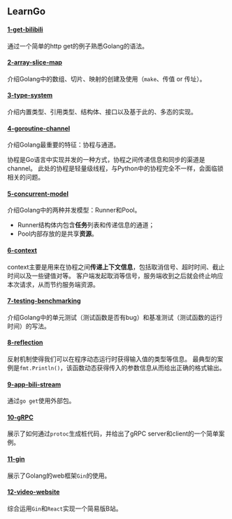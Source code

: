 ## LearnGo


#### [1-get-bilibili](https://github.com/hliangzhao/LearnGo/tree/main/1-get-bilibili)

通过一个简单的http get的例子熟悉Golang的语法。


#### [2-array-slice-map](https://github.com/hliangzhao/LearnGo/tree/main/2-array-slice-map)

介绍Golang中的数组、切片、映射的创建及使用（`make`、传值 or 传址）。


#### [3-type-system](https://github.com/hliangzhao/LearnGo/tree/main/3-type-system)

介绍内置类型、引用类型、结构体、接口以及基于此的、多态的实现。


#### [4-goroutine-channel](https://github.com/hliangzhao/LearnGo/tree/main/4-goroutine-channel)

介绍Golang最重要的特征：协程与通道。

协程是Go语言中实现并发的一种方式，协程之间传递信息和同步的渠道是channel。
此处的协程是轻量级线程，与Python中的协程完全不一样，会面临锁相关的问题。


#### [5-concurrent-model](https://github.com/hliangzhao/LearnGo/tree/main/5-concurrent-model)

介绍Golang中的两种并发模型：Runner和Pool。
* Runner结构体内包含**任务**列表和传递信息的通道；
* Pool内部存放的是共享**资源**。


#### [6-context](https://github.com/hliangzhao/LearnGo/tree/main/6-context)

context主要是用来在协程之间**传递上下文信息**，包括取消信号、超时时间、截止时间以及一些键值对等。
客户端发起取消等信号，服务端收到之后就会终止响应本次请求，从而节约服务端资源。


#### [7-testing-benchmarking](https://github.com/hliangzhao/LearnGo/tree/main/7-testing-benchmarking)

介绍Golang中的单元测试（测试函数是否有bug）和基准测试（测试函数的运行时间）的写法。


#### [8-reflection](https://github.com/hliangzhao/LearnGo/tree/main/8-reflection)

反射机制使得我们可以在程序动态运行时获得输入值的类型等信息。
最典型的案例是`fmt.Println()`，该函数动态获得传入的参数信息从而给出正确的格式输出。


#### [9-app-bili-stream](https://github.com/hliangzhao/LearnGo/tree/main/9-app-bili-stream)

通过`go get`使用外部包。


#### [10-gRPC](https://github.com/hliangzhao/LearnGo/tree/main/10-gRPC)

展示了如何通过`protoc`生成桩代码，并给出了gRPC server和client的一个简单案例。


#### [11-gin](https://github.com/hliangzhao/LearnGo/tree/main/11-gin)

展示了Golang的web框架`Gin`的使用。


#### [12-video-website](https://github.com/hliangzhao/LearnGo/tree/main/12-video-website)

综合运用`Gin`和`React`实现一个简易版B站。
